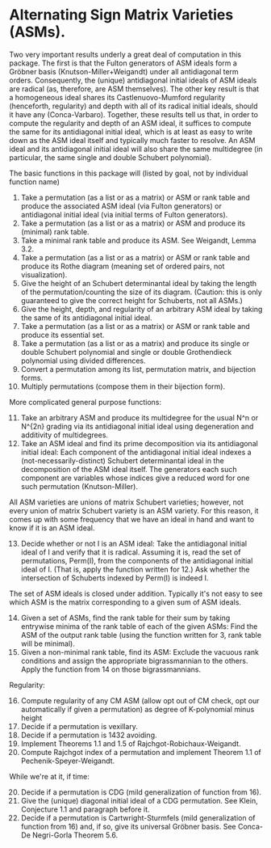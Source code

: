 # Alternating Sign Matrix Varieties (ASMs).

Two very important results underly a great deal of computation in this package.  The first is that the Fulton generators of ASM ideals form a Gröbner basis (Knutson-Miller+Weigandt) under all antidiagonal term orders.  Consequently, the (unique) antidiagonal initial ideals of ASM ideals are radical (as, therefore, are ASM themselves). The other key result is that a homogeneous ideal shares its Castlenuovo-Mumford regularity (henceforth, regularity) and depth with all of its radical initial ideals, should it have any (Conca-Varbaro).  Together, these results tell us that, in order to compute the regularity and depth of an ASM ideal, it suffices to compute the same for its antidiagonal initial ideal, which is at least as easy to write down as the ASM ideal itself and typically much faster to resolve. An ASM ideal and its antidiagonal initial ideal will also share the same multidegree (in particular, the same single and double Schubert polynomial).

The basic functions in this package will (listed by goal, not by individual function name) 

1. Take a permutation (as a list or as a matrix) or ASM or rank table and produce the associated ASM ideal (via Fulton generators) or antidiagonal initial ideal (via initial terms of Fulton generators).  
2. Take a permutation (as a list or as a matrix) or ASM and produce its (minimal) rank table.
3. Take a minimal rank table and produce its ASM.  See Weigandt, Lemma 3.2.
4. Take a permutation (as a list or as a matrix) or ASM or rank table and produce its Rothe diagram (meaning set of ordered pairs, not visualization).
5. Give the height of an Schubert determinantal ideal by taking the length of the permutation/counting the size of its diagram. (Caution: this is only guaranteed to give the correct height for Schuberts, not all ASMs.)
6. Give the height, depth, and regularity of an arbitrary ASM ideal by taking the same of its antidiagonal initial ideal.
7. Take a permutation (as a list or as a matrix) or ASM or rank table and produce its essential set.
8. Take a permutation (as a list or as a matrix) and produce its single or double Schubert polynomial and single or double Grothendieck polynomial using divided differences.
9. Convert a permutation among its list, permutation matrix, and bijection forms.
10. Multiply permutations (compose them in their bijection form).

More complicated general purpose functions:

11. Take an arbitrary ASM and produce its multidegree for the usual N^n or N^{2n} grading via its antidiagonal initial ideal using degeneration and additivity of multidegrees.
12. Take an ASM ideal and find its prime decomposition via its antidiagonal initial ideal: Each component of the antidiagonal initial ideal indexes a (not-necessarily-distinct) Schubert determinantal ideal in the decomposition of the ASM ideal itself.  The generators each such component are variables whose indices give a reduced word for one such permutation (Knutson-Miller).

All ASM varieties are unions of matrix Schubert varieties; however, not every union of matrix Schubert variety is an ASM variety.  For this reason, it comes up with some frequency that we have an ideal in hand and want to know if it is an ASM ideal.

13. Decide whether or not I is an ASM ideal: Take the antidiagonal initial ideal of I and verify that it is radical.  Assuming it is, read the set of permutations, Perm(I), from the components of the antidiagonal initial ideal of I.  (That is, apply the function written for 12.)  Ask whether the intersection of Schuberts indexed by Perm(I) is indeed I.

The set of ASM ideals is closed under addition.  Typically it's not easy to see which ASM is the matrix corresponding to a given sum of ASM ideals.

14. Given a set of ASMs, find the rank table for their sum by taking entrywise minima of the rank table of each of the given ASMs:  Find the ASM of the output rank table (using the function written for 3, rank table will be minimal).
15. Given a non-minimal rank table, find its ASM: Exclude the vacuous rank conditions and assign the appropriate bigrassmannian to the others.  Apply the function from 14 on those bigrassmannians.

Regularity:

16. Compute regularity of any CM ASM (allow opt out of CM check, opt our automatically if given a permutation) as degree of K-polynomial minus height
16. Decide if a permutation is vexillary.
17. Decide if a permutation is 1432 avoiding.
18. Implement Theorems 1.1 and 1.5 of Rajchgot-Robichaux-Weigandt.
19. Compute Rajchgot index of a permutation and implement Theorem 1.1 of Pechenik-Speyer-Weigandt.

While we're at it, if time: 

20. Decide if a permutation is CDG (mild generalization of function from 16).
21. Give the (unique) diagonal initial ideal of a CDG permutation.  See Klein, Conjecture 1.1 and paragraph before it.
22. Decide if a permutation is Cartwright-Sturmfels (mild generalization of function from 16) and, if so, give its universal Gröbner basis.  See Conca-De Negri-Gorla Theorem 5.6.
